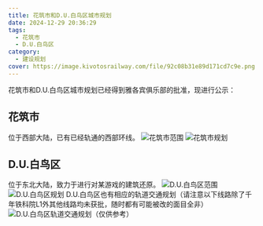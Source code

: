 ```yaml
---
title: 花筑市和D.U.白鸟区城市规划
date: 2024-12-29 20:36:29
tags:
  - 花筑市
  - D.U.白鸟区
category:
  - 建设规划
cover: https://image.kivotosrailway.com/file/92c08b31e89d171cd7c9e.png
---
```

花筑市和D.U.白鸟区城市规划已经得到雅各宾俱乐部的批准，现进行公示：
## 花筑市
位于西部大陆，已有已经轨通的西部环线。
![花筑市范围](https://d1.aag.moe/public/2024/12/29/acf5fea78f94c9620dd8b775d2f3cdd2.png)
![花筑市规划](https://r2-image.kivotosrailway.com/2025/01/04/QQ图片20250104160116.jpg)
## D.U.白鸟区
位于东北大陆，致力于进行对某游戏的建筑还原。
![D.U.白鸟区范围](https://d1.aag.moe/public/2024/12/29/727a13e14be84f82b806a6bc4d77be59.png)
![D.U.白鸟区规划](https://d1.aag.moe/public/2024/12/29/cc08a803495d30b789b01311bad0cdec.png)
D.U.白鸟区也有相应的轨道交通规划（请注意以下线路除了千年铁科院L1外其他线路均未获批，随时都有可能被改的面目全非）
![D.U.白鸟区轨道交通规划（仅供参考）](https://d1.aag.moe/public/2024/12/29/3c45c76da7466398032ce35518e4d507.png)